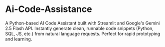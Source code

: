 # Ai-Code-Assistance
A Python-based AI Code Assistant built with Streamlit and Google's Gemini 2.5 Flash API. Instantly generate clean, runnable code snippets (Python, SQL, JS, etc.) from natural language requests. Perfect for rapid prototyping and learning. 
